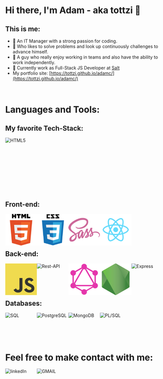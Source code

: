 # Hi there, I'm Adam - aka tottzi 👋
## This is me:
- 💼 An IT Manager with a strong passion for coding.<br />
- 👀 Who likes to solve problems and look up continuously challenges to advance himself. <br />
- 👯 A guy who really enjoy working in teams and also have the ability to work independently.
- 🧂 Currently work as Full-Stack JS Developer at [Salt](https://salt.dev/)
- My portfolio site: [https://tottzi.github.io/adamc/](https://tottzi.github.io/adamc/)
<br /><br /><br />

# Languages and Tools:

## My favorite Tech-Stack:
[<img align="left" alt="HTML5" width="500px" src="https://upload.wikimedia.org/wikipedia/commons/9/94/MERN-logo.png" />](https://github.com/Tottzi)
<br /><br /><br /><br /><br /><br /><br /><br /><br /><br />

## Front-end:
[<img align="left" alt="HTML5" width="100px" src="https://raw.githubusercontent.com/github/explore/80688e429a7d4ef2fca1e82350fe8e3517d3494d/topics/html/html.png" />](https://github.com/Tottzi)
[<img align="left" alt="CSS3" width="100px" src="https://raw.githubusercontent.com/github/explore/80688e429a7d4ef2fca1e82350fe8e3517d3494d/topics/css/css.png" />](https://github.com/Tottzi)
[<img align="left" alt="Sass" width="100px" src="https://raw.githubusercontent.com/github/explore/80688e429a7d4ef2fca1e82350fe8e3517d3494d/topics/sass/sass.png" />](https://github.com/Tottzi)
[<img align="left" alt="React" width="100px" src="https://raw.githubusercontent.com/github/explore/80688e429a7d4ef2fca1e82350fe8e3517d3494d/topics/react/react.png" />](https://github.com/Tottzi)
<br /><br /><br /><br /><br />

## Back-end:
[<img align="left" alt="JavaScript" width="100px" src="https://raw.githubusercontent.com/github/explore/80688e429a7d4ef2fca1e82350fe8e3517d3494d/topics/javascript/javascript.png" />](https://github.com/Tottzi)
[<img align="left" alt="Rest-API" width="100px" src="https://fliarbi.com/service_img/5dfb9d8e4e160-restful-api-1.png" />](https://github.com/Tottzi)
[<img align="left" alt="GraphQL" width="100px" src="https://raw.githubusercontent.com/github/explore/80688e429a7d4ef2fca1e82350fe8e3517d3494d/topics/graphql/graphql.png" />](https://github.com/Tottzi)
[<img align="left" alt="Node.js" width="100px" src="https://raw.githubusercontent.com/github/explore/80688e429a7d4ef2fca1e82350fe8e3517d3494d/topics/nodejs/nodejs.png" />](https://github.com/Tottzi)
[<img align="left" alt="Express" width="100px" src="https://ih1.redbubble.net/image.438908244.6144/st,small,507x507-pad,600x600,f8f8f8.u2.jpg" />](https://github.com/Tottzi)
<br /><br /><br /><br /><br />

## Databases:
[<img align="left" alt="SQL" width="100px" src="https://logodix.com/logo/1960597.png" />](https://github.com/Tottzi)
[<img align="left" alt="PostgreSQL" width="100px" src="https://upload.wikimedia.org/wikipedia/commons/thumb/2/29/Postgresql_elephant.svg/1200px-Postgresql_elephant.svg.png" />](https://github.com/Tottzi)
[<img align="left" alt="MongoDB" width="100px" src="https://res.cloudinary.com/startup-grind/image/upload/c_fill,dpr_2,f_auto,g_center,q_auto:good/v1/gcs/platform-data-mongodb/events/mon.png" />](https://github.com/Tottzi)
[<img align="left" alt="PL/SQL" width="100px" src="https://download-basket.giveawayoftheday.com/icons/pl-sql-developer_128b.png" />](https://github.com/Tottzi)
<br /><br /><br /><br /><br />

# Feel free to make contact with me:
[<img align="left" alt="linkedIn" width="100px" src="https://upload.wikimedia.org/wikipedia/commons/c/ca/LinkedIn_logo_initials.png" />](https://github.com/Tottzi)
[<img align="left" alt="GMAIL" width="100px" src="https://nåløyeklinikken.no/wp-content/uploads/2017/11/Electronic.mail_.png" />](mailto:adam.csetneki@outlook.com?subject=%5BGitHub_tottzi%5D)